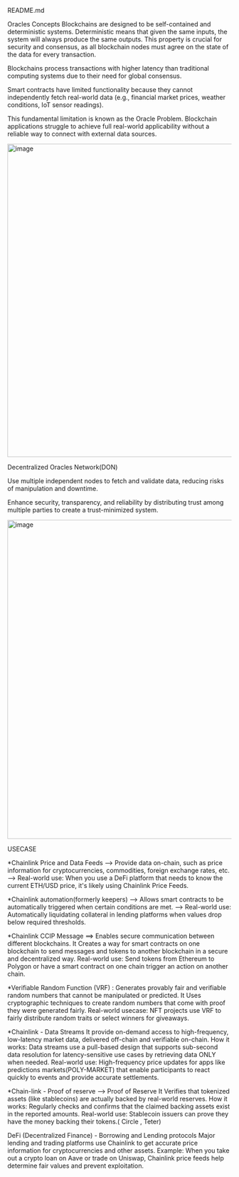 README.md

Oracles Concepts
Blockchains are designed to be self-contained and deterministic systems. Deterministic means that given the same inputs, the system will always produce the same outputs. This property is crucial for security and consensus, as all blockchain nodes must agree on the state of the data for every transaction.

Blockchains process transactions with higher latency than traditional computing systems due to their need for global consensus.

Smart contracts have limited functionality because they cannot independently fetch real-world data (e.g., financial market prices, weather conditions, IoT sensor readings).

This fundamental limitation is known as the Oracle Problem. Blockchain applications struggle to achieve full real-world applicability without a reliable way to connect with external data sources.

<img width="1600" height="702" alt="image" src="https://github.com/user-attachments/assets/aeb72a88-3f33-4c93-8ca9-1792f2d1c5b1" />


Decentralized Oracles Network(DON)

Use multiple independent nodes to fetch and validate data, reducing risks of manipulation and downtime.

Enhance security, transparency, and reliability by distributing trust among multiple parties to create a trust-minimized system.

<img width="1600" height="715" alt="image" src="https://github.com/user-attachments/assets/062cfd5b-e879-434d-b2ef-71bf7e96976a" />


USECASE 

*Chainlink Price and Data Feeds --> Provide data on-chain, such as price information for cryptocurrencies, commodities, foreign exchange rates, etc.
                      --> Real-world use: When you use a DeFi platform that needs to know the current ETH/USD price, it's likely using Chainlink Price Feeds.


*Chainlink automation(formerly keepers) --> Allows smart contracts to be automatically triggered when certain conditions are met.
                                        --> Real-world use: Automatically liquidating collateral in lending platforms when values drop below required thresholds.

*Chainlink CCIP Message ==> Enables secure communication between different blockchains.
It Creates a way for smart contracts on one blockchain to send messages and tokens to another blockchain in a secure and decentralized way.
Real-world use: Send tokens from Ethereum to Polygon or have a smart contract on one chain trigger an action on another chain.

*Verifiable Random Function (VRF) :  Generates provably fair and verifiable random numbers that cannot be manipulated or predicted.
It Uses cryptographic techniques to create random numbers that come with proof they were generated fairly.
Real-world usecase: NFT projects use VRF to fairly distribute random traits or select winners for giveaways.

*Chainlink - Data Streams
It provide on-demand access to high-frequency, low-latency market data, delivered off-chain and verifiable on-chain.
How it works: Data streams use a pull-based design that supports sub-second data resolution for latency-sensitive use cases by retrieving data ONLY  when needed.
Real-world use: High-frequency price updates for apps like predictions markets(POLY-MARKET) that enable participants to react quickly to events and provide accurate settlements.


*Chain-link - Proof of reserve --> Proof of Reserve
It  Verifies that tokenized assets (like stablecoins) are actually backed by real-world reserves.
How it works: Regularly checks and confirms that the claimed backing assets exist in the reported amounts.
Real-world use: Stablecoin issuers can prove they have the money backing their tokens.( Circle , Teter)

DeFi (Decentralized Finance) - Borrowing and Lending protocols
Major lending and trading platforms use Chainlink to get accurate price information for cryptocurrencies and other assets.
Example: When you take out a crypto loan on Aave or trade on Uniswap, Chainlink price feeds help determine fair values and prevent exploitation.

